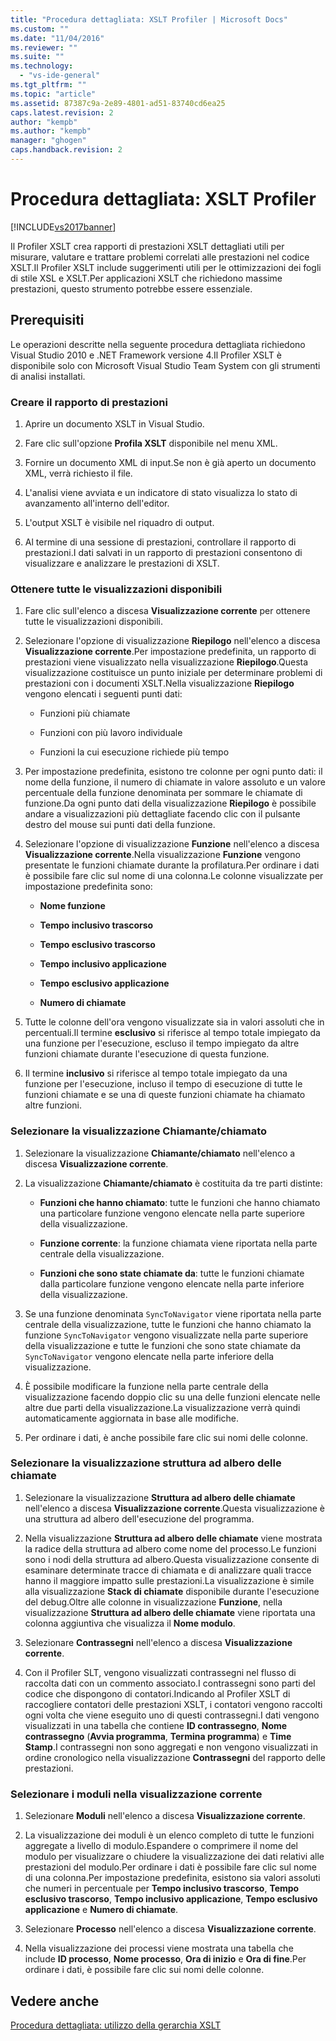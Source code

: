 ```yaml
---
title: "Procedura dettagliata: XSLT Profiler | Microsoft Docs"
ms.custom: ""
ms.date: "11/04/2016"
ms.reviewer: ""
ms.suite: ""
ms.technology: 
  - "vs-ide-general"
ms.tgt_pltfrm: ""
ms.topic: "article"
ms.assetid: 87387c9a-2e89-4801-ad51-83740cd6ea25
caps.latest.revision: 2
author: "kempb"
ms.author: "kempb"
manager: "ghogen"
caps.handback.revision: 2
---
```

# Procedura dettagliata: XSLT Profiler
[!INCLUDE[vs2017banner](../code-quality/includes/vs2017banner.md)]

Il Profiler XSLT crea rapporti di prestazioni XSLT dettagliati utili per misurare, valutare e trattare problemi correlati alle prestazioni nel codice XSLT.Il Profiler XSLT include suggerimenti utili per le ottimizzazioni dei fogli di stile XSL e XSLT.Per applicazioni XSLT che richiedono massime prestazioni, questo strumento potrebbe essere essenziale.  
  
## Prerequisiti  
 Le operazioni descritte nella seguente procedura dettagliata richiedono Visual Studio 2010 e .NET Framework versione 4.Il Profiler XSLT è disponibile solo con Microsoft Visual Studio Team System con gli strumenti di analisi installati.  
  
### Creare il rapporto di prestazioni  
  
1.  Aprire un documento XSLT in Visual Studio.  
  
2.  Fare clic sull'opzione **Profila XSLT** disponibile nel menu XML.  
  
3.  Fornire un documento XML di input.Se non è già aperto un documento XML, verrà richiesto il file.  
  
4.  L'analisi viene avviata e un indicatore di stato visualizza lo stato di avanzamento all'interno dell'editor.  
  
5.  L'output XSLT è visibile nel riquadro di output.  
  
6.  Al termine di una sessione di prestazioni, controllare il rapporto di prestazioni.I dati salvati in un rapporto di prestazioni consentono di visualizzare e analizzare le prestazioni di XSLT.  
  
### Ottenere tutte le visualizzazioni disponibili  
  
1.  Fare clic sull'elenco a discesa **Visualizzazione corrente** per ottenere tutte le visualizzazioni disponibili.  
  
2.  Selezionare l'opzione di visualizzazione **Riepilogo** nell'elenco a discesa **Visualizzazione corrente**.Per impostazione predefinita, un rapporto di prestazioni viene visualizzato nella visualizzazione **Riepilogo**.Questa visualizzazione costituisce un punto iniziale per determinare problemi di prestazioni con i documenti XSLT.Nella visualizzazione **Riepilogo** vengono elencati i seguenti punti dati:  
  
    -   Funzioni più chiamate  
  
    -   Funzioni con più lavoro individuale  
  
    -   Funzioni la cui esecuzione richiede più tempo  
  
3.  Per impostazione predefinita, esistono tre colonne per ogni punto dati: il nome della funzione, il numero di chiamate in valore assoluto e un valore percentuale della funzione denominata per sommare le chiamate di funzione.Da ogni punto dati della visualizzazione **Riepilogo** è possibile andare a visualizzazioni più dettagliate facendo clic con il pulsante destro del mouse sui punti dati della funzione.  
  
4.  Selezionare l'opzione di visualizzazione **Funzione** nell'elenco a discesa **Visualizzazione corrente**.Nella visualizzazione **Funzione** vengono presentate le funzioni chiamate durante la profilatura.Per ordinare i dati è possibile fare clic sul nome di una colonna.Le colonne visualizzate per impostazione predefinita sono:  
  
    -   **Nome funzione**  
  
    -   **Tempo inclusivo trascorso**  
  
    -   **Tempo esclusivo trascorso**  
  
    -   **Tempo inclusivo applicazione**  
  
    -   **Tempo esclusivo applicazione**  
  
    -   **Numero di chiamate**  
  
5.  Tutte le colonne dell'ora vengono visualizzate sia in valori assoluti che in percentuali.Il termine **esclusivo** si riferisce al tempo totale impiegato da una funzione per l'esecuzione, escluso il tempo impiegato da altre funzioni chiamate durante l'esecuzione di questa funzione.  
  
6.  Il termine **inclusivo** si riferisce al tempo totale impiegato da una funzione per l'esecuzione, incluso il tempo di esecuzione di tutte le funzioni chiamate e se una di queste funzioni chiamate ha chiamato altre funzioni.  
  
### Selezionare la visualizzazione Chiamante\/chiamato  
  
1.  Selezionare la visualizzazione **Chiamante\/chiamato** nell'elenco a discesa **Visualizzazione corrente**.  
  
2.  La visualizzazione **Chiamante\/chiamato** è costituita da tre parti distinte:  
  
    -   **Funzioni che hanno chiamato**: tutte le funzioni che hanno chiamato una particolare funzione vengono elencate nella parte superiore della visualizzazione.  
  
    -   **Funzione corrente**: la funzione chiamata viene riportata nella parte centrale della visualizzazione.  
  
    -   **Funzioni che sono state chiamate da**: tutte le funzioni chiamate dalla particolare funzione vengono elencate nella parte inferiore della visualizzazione.  
  
3.  Se una funzione denominata `SyncToNavigator` viene riportata nella parte centrale della visualizzazione, tutte le funzioni che hanno chiamato la funzione `SyncToNavigator` vengono visualizzate nella parte superiore della visualizzazione e tutte le funzioni che sono state chiamate da `SyncToNavigator` vengono elencate nella parte inferiore della visualizzazione.  
  
4.  È possibile modificare la funzione nella parte centrale della visualizzazione facendo doppio clic su una delle funzioni elencate nelle altre due parti della visualizzazione.La visualizzazione verrà quindi automaticamente aggiornata in base alle modifiche.  
  
5.  Per ordinare i dati, è anche possibile fare clic sui nomi delle colonne.  
  
### Selezionare la visualizzazione struttura ad albero delle chiamate  
  
1.  Selezionare la visualizzazione **Struttura ad albero delle chiamate** nell'elenco a discesa **Visualizzazione corrente**.Questa visualizzazione è una struttura ad albero dell'esecuzione del programma.  
  
2.  Nella visualizzazione **Struttura ad albero delle chiamate** viene mostrata la radice della struttura ad albero come nome del processo.Le funzioni sono i nodi della struttura ad albero.Questa visualizzazione consente di esaminare determinate tracce di chiamata e di analizzare quali tracce hanno il maggiore impatto sulle prestazioni.La visualizzazione è simile alla visualizzazione **Stack di chiamate** disponibile durante l'esecuzione del debug.Oltre alle colonne in visualizzazione **Funzione**, nella visualizzazione **Struttura ad albero delle chiamate** viene riportata una colonna aggiuntiva che visualizza il **Nome modulo**.  
  
3.  Selezionare **Contrassegni** nell'elenco a discesa **Visualizzazione corrente**.  
  
4.  Con il Profiler SLT, vengono visualizzati contrassegni nel flusso di raccolta dati con un commento associato.I contrassegni sono parti del codice che dispongono di contatori.Indicando al Profiler XSLT di raccogliere contatori delle prestazioni XSLT, i contatori vengono raccolti ogni volta che viene eseguito uno di questi contrassegni.I dati vengono visualizzati in una tabella che contiene **ID contrassegno**, **Nome contrassegno** \(**Avvia programma**, **Termina programma**\) e **Time Stamp**.I contrassegni non sono aggregati e non vengono visualizzati in ordine cronologico nella visualizzazione **Contrassegni** del rapporto delle prestazioni.  
  
### Selezionare i moduli nella visualizzazione corrente  
  
1.  Selezionare **Moduli** nell'elenco a discesa **Visualizzazione corrente**.  
  
2.  La visualizzazione dei moduli è un elenco completo di tutte le funzioni aggregate a livello di modulo.Espandere o comprimere il nome del modulo per visualizzare o chiudere la visualizzazione dei dati relativi alle prestazioni del modulo.Per ordinare i dati è possibile fare clic sul nome di una colonna.Per impostazione predefinita, esistono sia valori assoluti che numeri in percentuale per **Tempo inclusivo trascorso**, **Tempo esclusivo trascorso**, **Tempo inclusivo applicazione**, **Tempo esclusivo applicazione** e **Numero di chiamate**.  
  
3.  Selezionare **Processo** nell'elenco a discesa **Visualizzazione corrente**.  
  
4.  Nella visualizzazione dei processi viene mostrata una tabella che include **ID processo**, **Nome processo**, **Ora di inizio** e **Ora di fine**.Per ordinare i dati, è possibile fare clic sui nomi delle colonne.  
  
## Vedere anche  
 [Procedura dettagliata: utilizzo della gerarchia XSLT](../xml-tools/walkthrough-using-xslt-hierarchy.md)